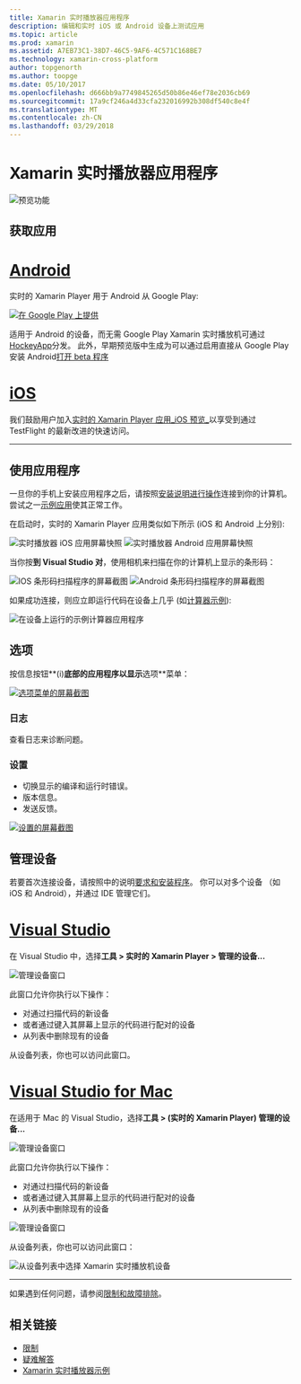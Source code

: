 ```yaml
---
title: Xamarin 实时播放器应用程序
description: 编辑和实时 iOS 或 Android 设备上测试应用
ms.topic: article
ms.prod: xamarin
ms.assetid: A7EB73C1-38D7-46C5-9AF6-4C571C168BE7
ms.technology: xamarin-cross-platform
author: topgenorth
ms.author: toopge
ms.date: 05/10/2017
ms.openlocfilehash: d666bb9a7749845265d50b86e46ef78e2036cb69
ms.sourcegitcommit: 17a9cf246a4d33cfa232016992b308df540c8e4f
ms.translationtype: MT
ms.contentlocale: zh-CN
ms.lasthandoff: 03/29/2018
---
```

# <a name="xamarin-live-player-app"></a>Xamarin 实时播放器应用程序

![预览功能](~/media/shared/preview.png)

## <a name="get-the-app"></a>获取应用

# <a name="androidtabandroid"></a>[Android](#tab/android)

实时的 Xamarin Player 用于 Android 从 Google Play:

[ ![在 Google Play 上提供](images/google-play-badge.png)](https://play.google.com/store/apps/details?id=com.xamarin.live)

适用于 Android 的设备，而无需 Google Play Xamarin 实时播放机可通过[HockeyApp](https://aka.ms/xlp-hockeyapp)分发。 此外，早期预览版中生成为可以通过启用直接从 Google Play 安装 Android[打开 beta 程序](https://play.google.com/apps/testing/com.xamarin.live)

# <a name="iostabios"></a>[iOS](#tab/ios)

我们鼓励用户加入[实时的 Xamarin Player 应用_iOS 预览_](https://aka.ms/liveplayeralpha)以享受到通过 TestFlight 的最新改进的快速访问。

-----

## <a name="using-the-app"></a>使用应用程序

一旦你的手机上安装应用程序之后，请按照[安装说明进行操作](~/tools/live-player/install.md)连接到你的计算机。 尝试之一[示例应用](~/tools/live-player/samples.md)使其正常工作。

在启动时，实时的 Xamarin Player 应用类似如下所示 (iOS 和 Android 上分别):

![实时播放器 iOS 应用屏幕快照](player-images/app-iphone-sml.png) ![实时播放器 Android 应用屏幕快照](player-images/app-android-sml.png)

当你按**到 Visual Studio 对**，使用相机来扫描在你的计算机上显示的条形码：

![IOS 条形码扫描程序的屏幕截图](player-images/scan-iphone-sml.png) ![Android 条形码扫描程序的屏幕截图](player-images/scan-android-sml.png)

如果成功连接，则应立即运行代码在设备上几乎 (如[计算器示例](https://developer.xamarin.com/samples/mobile/LivePlayer/BasicCalculator)):

![在设备上运行的示例计算器应用程序](player-images/basic-calculator-iphone-sml.png)

## <a name="options"></a>选项

按信息按钮**(i)**底部的应用程序以显示**选项**菜单：

[ ![选项菜单的屏幕截图](player-images/options-sml.png)](player-images/options.png#lightbox)

### <a name="logs"></a>日志

查看日志来诊断问题。

### <a name="settings"></a>设置

* 切换显示的编译和运行时错误。
* 版本信息。
* 发送反馈。

[ ![设置的屏幕截图](player-images/settings-sml.png)](player-images/settings.png#lightbox)

## <a name="managing-devices"></a>管理设备

若要首次连接设备，请按照中的说明[要求和安装程序](~/tools/live-player/install.md)。 你可以对多个设备 （如 iOS 和 Android），并通过 IDE 管理它们。

# <a name="visual-studiotabwindows"></a>[Visual Studio](#tab/windows)

在 Visual Studio 中，选择**工具 > 实时的 Xamarin Player > 管理的设备...**

![管理设备窗口](player-images/manage-tools-menu-vs.png)

此窗口允许你执行以下操作：

- 对通过扫描代码的新设备
- 或者通过键入其屏幕上显示的代码进行配对的设备
- 从列表中删除现有的设备

从设备列表，你也可以访问此窗口。

# <a name="visual-studio-for-mactabmacos"></a>[Visual Studio for Mac](#tab/macos)

在适用于 Mac 的 Visual Studio，选择**工具 > (实时的 Xamarin Player) 管理的设备...**

![管理设备窗口](player-images/manage-tools-menu.png)

此窗口允许你执行以下操作：

- 对通过扫描代码的新设备
- 或者通过键入其屏幕上显示的代码进行配对的设备
- 从列表中删除现有的设备

![管理设备窗口](player-images/manage.png)

从设备列表，你也可以访问此窗口：

![从设备列表中选择 Xamarin 实时播放机设备](player-images/manage-device-menu.png)

-----

如果遇到任何问题，请参阅[限制和故障排除](~/tools/live-player/troubleshooting.md)。


## <a name="related-links"></a>相关链接

- [限制](~/tools/live-player/limitations.md)
- [疑难解答](~/tools/live-player/troubleshooting.md)
- [Xamarin 实时播放器示例](~/tools/livehttps://developer.xamarin.com/samples.md)
